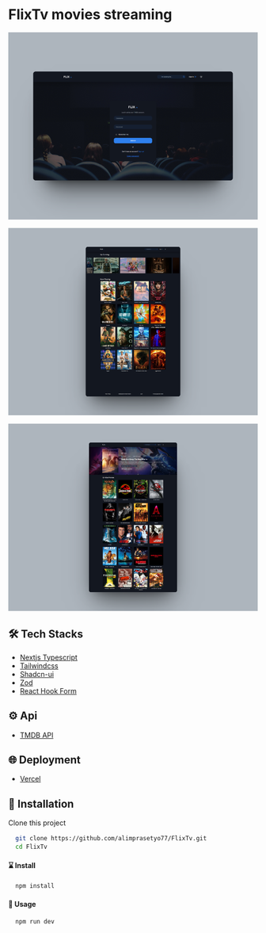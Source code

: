 # FlixTv movies streaming

![App Screenshot](https://github.com/alimprasetyo77/FlixTv/blob/main/public/login.png)

![App Screenshot](https://github.com/alimprasetyo77/FlixTv/blob/main/public/homepage.png)

![App Screenshot](https://github.com/alimprasetyo77/FlixTv/blob/main/public/detail-movie.png)

## 🛠️ Tech Stacks
- [Nextjs Typescript](https://nextjs.org)
- [Tailwindcss](https://tailwindcss.com/)
- [Shadcn-ui](https://ui.shadcn.com/)
- [Zod](https://zod.dev/)
- [React Hook Form](https://react-hook-form.com/)

## ⚙ Api
- [TMDB API](https://developer.themoviedb.org/reference/intro/getting-started)

## 🌐 Deployment
- [Vercel](https://e-commerce-seven-coral.vercel.app/)

## 🧰 Installation

Clone this project

```bash
  git clone https://github.com/alimprasetyo77/FlixTv.git
  cd FlixTv
```

#### ⌛ Install

```bash
  npm install
```

#### 🚀 Usage

```bash
  npm run dev
```



